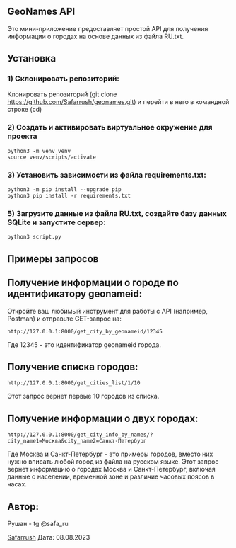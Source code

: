 ## GeoNames API
Это мини-приложение предоставляет простой API для получения информации о городах на основе данных из файла RU.txt.

## Установка

### 1) Склонировать репозиторий:
Клонировать репозиторий (git clone https://github.com/Safarrush/geonames.git) и перейти в него в командной строке (cd)

### 2) Создать и активировать виртуальное окружение для проекта
```
python3 -m venv venv
source venv/scripts/activate
```
### 3) Установить зависимости из файла requirements.txt:
```
python3 -m pip install --upgrade pip
python3 pip install -r requirements.txt
```
### 5) Загрузите данные из файла RU.txt, создайте базу данных SQLite и запустите сервер:
```
python3 script.py
```
## Примеры запросов

## Получение информации о городе по идентификатору geonameid:
Откройте ваш любимый инструмент для работы с API (например, Postman) и отправьте GET-запрос на:

```
http://127.0.0.1:8000/get_city_by_geonameid/12345
```
Где 12345 - это идентификатор geonameid города.

## Получение списка городов:
```
http://127.0.0.1:8000/get_cities_list/1/10
```
Этот запрос вернет первые 10 городов из списка.

## Получение информации о двух городах:
```
http://127.0.0.1:8000/get_city_info_by_names/?city_name1=Москва&city_name2=Санкт-Петербург

```
Где Москва и Санкт-Петербург - это примеры городов, вместо них нужно вписать любой город из файла на русском языке.
Этот запрос вернет информацию о городах Москва и Санкт-Петербург, включая данные о населении, временной зоне и различие часовых поясов в часах.

Автор:
----------
Рушан - tg @safa_ru

[Safarrush](https://github.com/Safarrush)
Дата: 08.08.2023
